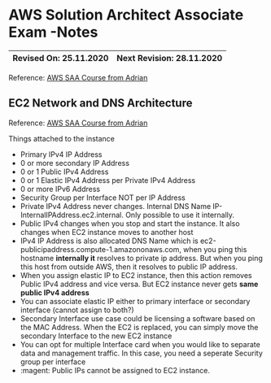 # AWS Solution Architect Associate Exam -Notes

Revised On: 25.11.2020 | Next Revision: 28.11.2020
-----------------------| -------------------------
Reference: [AWS SAA Course from Adrian](https://learn.cantrill.io/)

## EC2 Network and DNS Architecture

Reference: [AWS SAA Course from Adrian](https://learn.cantrill.io/) 

Things attached to the instance

* Primary IPv4 IP Address
* 0 or more secondary IP Address
* 0 or 1 Public IPv4 Address
* 0 or 1 Elastic IPv4 Address per Private IPv4 Address
* 0 or more IPv6 Address
* Security Group per Interface NOT per IP Address
* Private IPv4 Address never changes. Internal DNS Name IP-InternalIPAddress.ec2.internal. Only possible to use it internally.
* Public IPv4 changes when you stop and start the instance. It also changes when EC2 instance moves to another host
* IPv4 IP Address is also allocated DNS Name which is ec2-publicipaddress.compute-1.amazononaws.com, when you ping this hostname **internally it** resolves to private ip address. But when you ping this host from outside AWS, then it resolves to public IP address.
* When you assign elastic IP to EC2 instance, then this action removes Public IPv4 address and vice versa. But EC2 instance never gets **same public IPv4 address**
* You can associate elastic IP either to primary interface or secondary interface (cannot assign to both?)
* Secondary Interface use case could be licensing a software based on the MAC Address. When the EC2 is replaced, you can simply move the secondary Interface to the new EC2 instance
* You can opt for multiple Interface card when you would like to separate data and management traffic. In this case, you need a seperate Security group per interface
* :magent: Public IPs cannot be assigned to EC2 instance.
 
